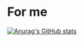 # For me

[![Anurag's GitHub stats](https://github-readme-stats.vercel.app/api?username=cylindrical2002)](https://github.com/anuraghazra/github-readme-stats)
